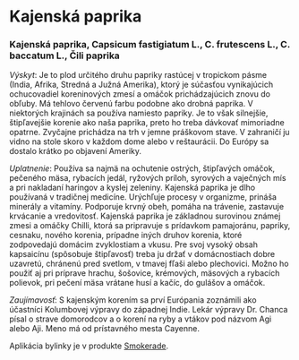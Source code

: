Kajenská paprika
================

### Kajenská paprika, Capsicum fastigiatum L., C. frutescens L., C. baccatum L., Čili paprika

*Výskyt*: Je to plod určitého druhu papriky rastúcej v tropickom pásme (India,
Afrika, Stredná a Južná Amerika), ktorý je súčasťou vynikajúcich ochucovadiel
koreninových zmesí a omáčok prichádzajúcich znovu do obľuby. Má tehlovo červenú
farbu podobne ako drobná paprika. V niektorých krajinách sa používa namiesto
papriky. Je to však silnejšie, štipľavejšie korenie ako naša paprika, preto ho
treba dávkovať mimoriadne opatrne. Zvyčajne prichádza na trh v jemne práškovom
stave. V zahraničí ju vidno na stole skoro v každom dome alebo v reštaurácii. Do
Európy sa dostalo krátko po objavení Ameriky.

*Uplatnenie*: Používa sa najmä na ochutenie ostrých, štipľavých omáčok, pečeného
mäsa, rybacích jedál, ryžových príloh, syrových a vaječných mís a pri nakladaní
haringov a kyslej zeleniny. Kajenská paprika je dlho používaná v tradičnej
medicíne. Urýchľuje procesy v organizme, prináša minerály a vitamíny. Podporuje
krvný obeh, pomáha na trávenie, zastavuje krvácanie a vredovitosť. Kajenská
paprika je základnou surovinou známej zmesi a omáčky Chilli, ktorá sa pripravuje
s prídavkom pamajoránu, papriky, cesnaku, nového korenia, prípadne iných druhov
korenia, ktoré zodpovedajú domácim zvyklostiam a vkusu. Pre svoj vysoký obsah
kapsaicínu (spôsobuje štipľavosť) treba ju držať v domácnostiach dobre uzavretú,
chránenú pred svetlom, v tmavej fľaši alebo plechovici. Možno ho použiť aj pri
príprave hrachu, šošovice, krémových, mäsových a rybacích polievok, pri pečení
mäsa vrátane husí a kačíc, do gulášov a omáčok.

*Zaujímavosť*: S kajenským korením sa prví Európania zoznámili ako účastníci
Kolumbovej výpravy do západnej Indie. Lekár výpravy Dr. Chanca písal o strave
domorodcov a o korení na ryby a vtákov pod názvom Agi alebo Aji. Meno má od
prístavného mesta Cayenne.

Aplikácia bylinky je v produkte [Smokerade](/sip/p/smokerade/).

